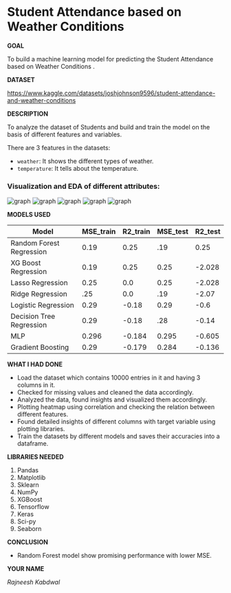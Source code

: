 <h1>Student Attendance based on Weather Conditions </h1>

**GOAL**

To build a machine learning model for predicting the Student Attendance based on Weather Conditions .

**DATASET**

https://www.kaggle.com/datasets/joshjohnson9596/student-attendance-and-weather-conditions

**DESCRIPTION**

To analyze the dataset of Students and build and train the model on the basis of different features and variables.

There are 3 features in the datasets:

- `weather`: It shows the different types of weather.
- `temperature`: It tells about the temperature.


### Visualization and EDA of different attributes:



<img alt="graph" src=https://github.com/rajneeshkabdwal4/ML-Crate/blob/feat/StudentAttendanceModel/Student%20Attendance%20based%20on%20Weather%20Conditions/images/Temperature%20Distribution.png>

<img alt="graph" src=https://github.com/rajneeshkabdwal4/ML-Crate/blob/feat/StudentAttendanceModel/Student%20Attendance%20based%20on%20Weather%20Conditions/images/Weather%20Distribution.png>

<img alt="graph" src=https://github.com/rajneeshkabdwal4/ML-Crate/blob/feat/StudentAttendanceModel/Student%20Attendance%20based%20on%20Weather%20Conditions/images/Student%20Attendance.png>

<img alt="graph" src=https://github.com/rajneeshkabdwal4/ML-Crate/blob/feat/StudentAttendanceModel/Student%20Attendance%20based%20on%20Weather%20Conditions/images/Student%20Attendance%20on%20different%20Temperature.png>

<img alt="graph" src=https://github.com/rajneeshkabdwal4/ML-Crate/blob/feat/StudentAttendanceModel/Student%20Attendance%20based%20on%20Weather%20Conditions/images/Student%20Attendance%20on%20different%20Weather%20Conditions.png>

**MODELS USED**

| Model                     | MSE_train | R2_train | MSE_test  | R2_test   |
|---------------------------|-----------|----------|-----------|-----------|
| Random Forest Regression  | 0.19      | 0.25     | .19       | 0.25      |
| XG Boost Regression       | 0.19      | 0.25     | 0.25      | -2.028    |
| Lasso Regression          | 0.25      | 0.0      | 0.25      | -2.028    |
| Ridge Regression          | .25       | 0.0      | .19       | -2.07     |
| Logistic Regression       | 0.29      | -0.18    | 0.29      | -0.6      |
| Decision Tree Regression  | 0.29      | -0.18    | .28       | -0.14     |
| MLP                       | 0.296     | -0.184   | 0.295     | -0.605    |
| Gradient Boosting         | 0.29      | -0.179   |0.284      | -0.136    |


**WHAT I HAD DONE**

* Load the dataset which contains 10000 entries in it and having 3 columns in it.
* Checked for missing values and cleaned the data accordingly.
* Analyzed the data, found insights and visualized them accordingly.
* Plotting heatmap using correlation and checking the relation between different features.
* Found detailed insights of different columns with target variable using plotting libraries.
* Train the datasets by different models and saves their accuracies into a dataframe.


**LIBRARIES NEEDED**

1. Pandas
2. Matplotlib
3. Sklearn
4. NumPy
5. XGBoost
6. Tensorflow
7. Keras
8. Sci-py
9. Seaborn


**CONCLUSION**

- Random Forest model show promising performance with lower MSE.

**YOUR NAME**

*Rajneesh Kabdwal*
